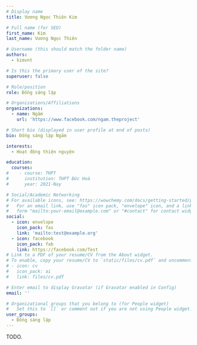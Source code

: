 ```yaml
---
# Display name
title: Vương Ngọc Thiên Kim

# Full name (for SEO)
first_name: Kim
last_name: Vương Ngọc Thiên

# Username (this should match the folder name)
authors:
  - kimvnt

# Is this the primary user of the site?
superuser: false

# Role/position
role: Đồng sáng lập

# Organizations/Affiliations
organizations:
  - name: Ngăm
    url: 'https://www.facebook.com/ngam.theproject'

# Short bio (displayed in user profile at end of posts)
bio: Đồng sáng lập Ngăm

interests:
  - Hoạt động thiện nguyện

education:
  courses:
#    - course: THPT
#      institution: THPT Đức Hoà
#      year: 2021-Nay

# Social/Academic Networking
# For available icons, see: https://wowchemy.com/docs/getting-started/page-builder/#icons
#   For an email link, use "fas" icon pack, "envelope" icon, and a link in the
#   form "mailto:your-email@example.com" or "#contact" for contact widget.
social:
  - icon: envelope
    icon_pack: fas
    link: 'mailto:test@example.org'
  - icon: facebook
    icon_pack: fab
    link: https://facebook.com/Test
# Link to a PDF of your resume/CV from the About widget.
# To enable, copy your resume/CV to `static/files/cv.pdf` and uncomment the lines below.
# - icon: cv
#   icon_pack: ai
#   link: files/cv.pdf

# Enter email to display Gravatar (if Gravatar enabled in Config)
email: ''

# Organizational groups that you belong to (for People widget)
#   Set this to `[]` or comment out if you are not using People widget.
user_groups:
  - Đồng sáng lập
---
```


TODO.
